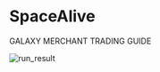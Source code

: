 # SpaceAlive
GALAXY MERCHANT TRADING GUIDE

![run_result](https://user-images.githubusercontent.com/19300332/53717684-ea16fb00-3e93-11e9-818e-d45faa3aab38.PNG)

